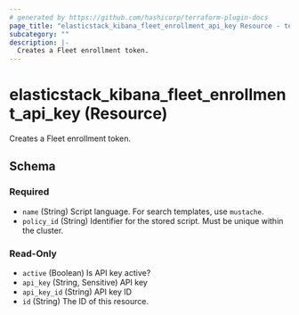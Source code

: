 ```yaml
---
# generated by https://github.com/hashicorp/terraform-plugin-docs
page_title: "elasticstack_kibana_fleet_enrollment_api_key Resource - terraform-provider-elasticstack"
subcategory: ""
description: |-
  Creates a Fleet enrollment token.
---
```


# elasticstack_kibana_fleet_enrollment_api_key (Resource)

Creates a Fleet enrollment token.



<!-- schema generated by tfplugindocs -->
## Schema

### Required

- `name` (String) Script language. For search templates, use `mustache`.
- `policy_id` (String) Identifier for the stored script. Must be unique within the cluster.

### Read-Only

- `active` (Boolean) Is API key active?
- `api_key` (String, Sensitive) API key
- `api_key_id` (String) API key ID
- `id` (String) The ID of this resource.


